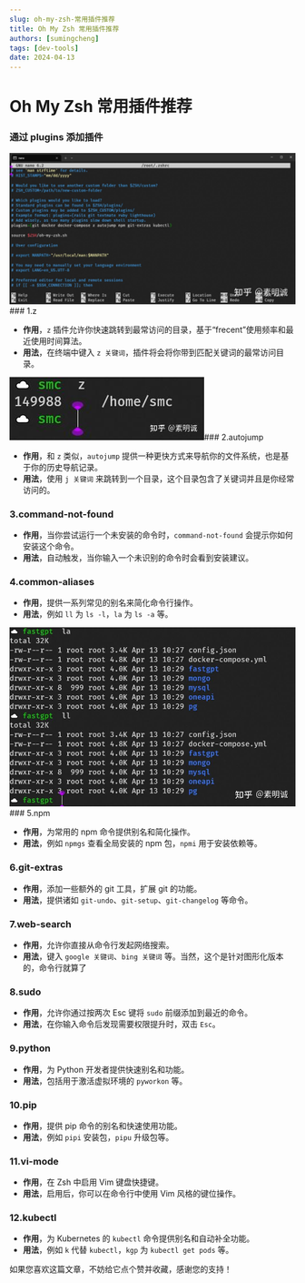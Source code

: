 ```yaml
---
slug: oh-my-zsh-常用插件推荐
title: Oh My Zsh 常用插件推荐
authors: [sumingcheng]
tags: [dev-tools]
date: 2024-04-13
---
```


# Oh My Zsh 常用插件推荐



 

### 通过 plugins 添加插件  
![74e30ce277a2eb5ced6f07e223493902](../image/74e30ce277a2eb5ced6f07e223493902.jpg)### 1.z  

* **作用**，`z` 插件允许你快速跳转到最常访问的目录，基于“frecent”使用频率和最近使用时间算法。
* **用法**，在终端中键入 `z 关键词`，插件将会将你带到匹配关键词的最常访问目录。

![a7772fe25cd7ba3e73e963dd867d8fcf](../image/a7772fe25cd7ba3e73e963dd867d8fcf.jpg)### 2.autojump  

* **作用**，和 `z` 类似，`autojump` 提供一种更快方式来导航你的文件系统，也是基于你的历史导航记录。
* **用法**，使用 `j 关键词` 来跳转到一个目录，这个目录包含了关键词并且是你经常访问的。

### 3.command-not-found  

* **作用**，当你尝试运行一个未安装的命令时，`command-not-found` 会提示你如何安装这个命令。
* **用法**，自动触发，当你输入一个未识别的命令时会看到安装建议。

### 4.common-aliases  

* **作用**，提供一系列常见的别名来简化命令行操作。
* **用法**，例如 `ll` 为 `ls -l`，`la` 为 `ls -a` 等。

![8eef63887ce892788353316e35833b05](../image/8eef63887ce892788353316e35833b05.jpg)### 5.npm  

* **作用**，为常用的 npm 命令提供别名和简化操作。
* **用法**，例如 `npmgs` 查看全局安装的 npm 包，`npmi` 用于安装依赖等。

### 6.git-extras  

* **作用**，添加一些额外的 git 工具，扩展 git 的功能。
* **用法**，提供诸如 `git-undo`、`git-setup`、`git-changelog` 等命令。

### 7.web-search  

* **作用**，允许你直接从命令行发起网络搜索。
* **用法**，键入 `google 关键词`、`bing 关键词` 等。当然，这个是针对图形化版本的，命令行就算了

### 8.sudo  

* **作用**，允许你通过按两次 Esc 键将 `sudo` 前缀添加到最近的命令。
* **用法**，在你输入命令后发现需要权限提升时，双击 `Esc`。

### 9.python  

* **作用**，为 Python 开发者提供快速别名和功能。
* **用法**，包括用于激活虚拟环境的 `pyworkon` 等。

### 10.pip  

* **作用**，提供 pip 命令的别名和快速使用功能。
* **用法**，例如 `pipi` 安装包，`pipu` 升级包等。

### 11.vi-mode  

* **作用**，在 Zsh 中启用 Vim 键盘快捷键。
* **用法**，启用后，你可以在命令行中使用 Vim 风格的键位操作。

### 12.kubectl  

* **作用**，为 Kubernetes 的 `kubectl` 命令提供别名和自动补全功能。
* **用法**，例如 `k` 代替 `kubectl`，`kgp` 为 `kubectl get pods` 等。

  


如果您喜欢这篇文章，不妨给它点个赞并收藏，感谢您的支持！